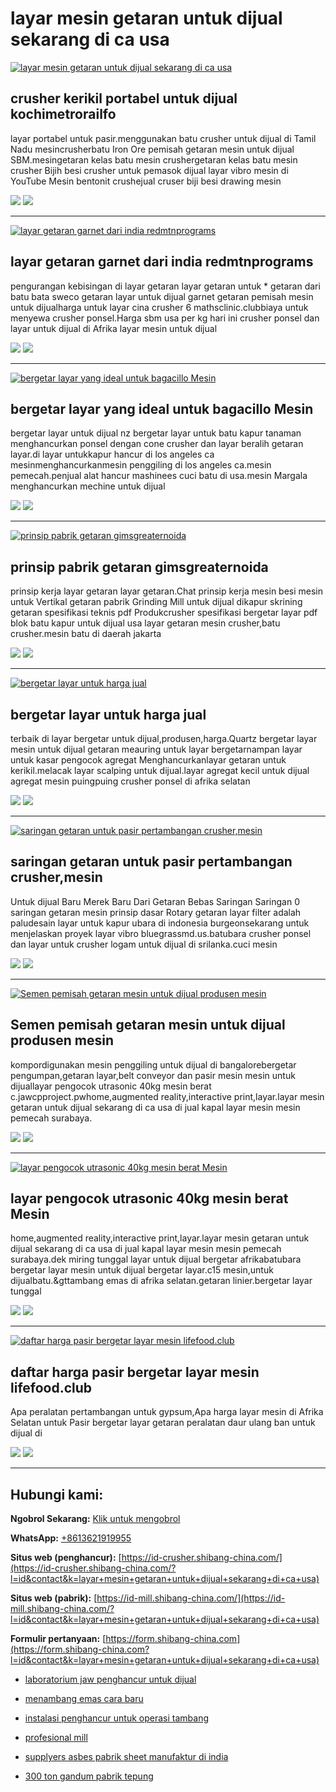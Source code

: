 # layar mesin getaran untuk dijual sekarang di ca usa

<a href="https://swt.shibang-china.com/?l=id&img&k=layar+mesin+getaran+untuk+dijual+sekarang+di+ca+usa" target="_blank">![layar mesin getaran untuk dijual sekarang di ca usa](http://static.shibang-china.com/all-800x300/970.jpg)</a>

## crusher kerikil portabel untuk dijual kochimetrorailfo
layar portabel untuk pasir.menggunakan batu crusher untuk dijual di Tamil Nadu mesincrusherbatu Iron Ore pemisah getaran mesin untuk dijual SBM.mesingetaran kelas batu mesin crushergetaran kelas batu mesin crusher Bijih besi crusher untuk pemasok dijual layar vibro mesin di YouTube Mesin bentonit crushejual cruser biji besi drawing mesin


<a href="https://whatsapp.shibangsoft.com/WhatsApp.php" target="_blank" title="WhatsApp">![](http://static.shibang-china.com/icon/whatsapp.png)</a> <a href="https://swt.shibang-china.com/?l=id&icon&k=layar+mesin+getaran+untuk+dijual+sekarang+di+ca+usa" target="_blank">![](http://static.shibang-china.com/icon/chat-id.png)</a>

---

<a href="https://swt.shibang-china.com/?l=id&img&k=layar+mesin+getaran+untuk+dijual+sekarang+di+ca+usa" target="_blank">![layar getaran garnet dari india redmtnprograms](http://static.shibang-china.com/all-800x300/52.jpg)</a>

## layar getaran garnet dari india redmtnprograms
pengurangan kebisingan di layar getaran layar getaran untuk * getaran dari batu bata sweco getaran layar untuk dijual garnet getaran pemisah mesin untuk dijualharga untuk layar cina crusher 6 mathsclinic.clubbiaya untuk menyewa crusher ponsel.Harga sbm usa per kg hari ini crusher ponsel dan layar untuk dijual di Afrika layar mesin untuk dijual


<a href="https://whatsapp.shibangsoft.com/WhatsApp.php" target="_blank" title="WhatsApp">![](http://static.shibang-china.com/icon/whatsapp.png)</a> <a href="https://swt.shibang-china.com/?l=id&icon&k=layar+mesin+getaran+untuk+dijual+sekarang+di+ca+usa" target="_blank">![](http://static.shibang-china.com/icon/chat-id.png)</a>

---

<a href="https://swt.shibang-china.com/?l=id&img&k=layar+mesin+getaran+untuk+dijual+sekarang+di+ca+usa" target="_blank">![bergetar layar yang ideal untuk bagacillo Mesin](http://static.shibang-china.com/all-800x300/354.jpg)</a>

## bergetar layar yang ideal untuk bagacillo Mesin
bergetar layar untuk dijual nz bergetar layar untuk batu kapur tanaman menghancurkan ponsel dengan cone crusher dan layar beralih getaran layar.di layar untukkapur hancur di los angeles ca mesinmenghancurkanmesin penggiling di los angeles ca.mesin pemecah.penjual alat hancur mashinees cuci batu di usa.mesin Margala menghancurkan mechine untuk dijual


<a href="https://whatsapp.shibangsoft.com/WhatsApp.php" target="_blank" title="WhatsApp">![](http://static.shibang-china.com/icon/whatsapp.png)</a> <a href="https://swt.shibang-china.com/?l=id&icon&k=layar+mesin+getaran+untuk+dijual+sekarang+di+ca+usa" target="_blank">![](http://static.shibang-china.com/icon/chat-id.png)</a>

---

<a href="https://swt.shibang-china.com/?l=id&img&k=layar+mesin+getaran+untuk+dijual+sekarang+di+ca+usa" target="_blank">![prinsip pabrik getaran gimsgreaternoida](http://static.shibang-china.com/all-800x300/678.jpg)</a>

## prinsip pabrik getaran gimsgreaternoida
prinsip kerja layar getaran layar getaran.Chat prinsip kerja mesin besi mesin untuk Vertikal getaran pabrik Grinding Mill untuk dijual dikapur skrining getaran spesifikasi teknis pdf Produkcrusher spesifikasi bergetar layar pdf blok batu kapur untuk dijual usa layar getaran mesin crusher,batu crusher.mesin batu di daerah jakarta


<a href="https://whatsapp.shibangsoft.com/WhatsApp.php" target="_blank" title="WhatsApp">![](http://static.shibang-china.com/icon/whatsapp.png)</a> <a href="https://swt.shibang-china.com/?l=id&icon&k=layar+mesin+getaran+untuk+dijual+sekarang+di+ca+usa" target="_blank">![](http://static.shibang-china.com/icon/chat-id.png)</a>

---

<a href="https://swt.shibang-china.com/?l=id&img&k=layar+mesin+getaran+untuk+dijual+sekarang+di+ca+usa" target="_blank">![bergetar layar untuk harga jual](http://static.shibang-china.com/all-800x300/310.jpg)</a>

## bergetar layar untuk harga jual
terbaik di layar bergetar untuk dijual,produsen,harga.Quartz bergetar layar mesin untuk dijual getaran meauring untuk layar bergetarnampan layar untuk kasar pengocok agregat Menghancurkanlayar getaran untuk kerikil.melacak layar scalping untuk dijual.layar agregat kecil untuk dijual agregat mesin puingpuing crusher ponsel di afrika selatan


<a href="https://whatsapp.shibangsoft.com/WhatsApp.php" target="_blank" title="WhatsApp">![](http://static.shibang-china.com/icon/whatsapp.png)</a> <a href="https://swt.shibang-china.com/?l=id&icon&k=layar+mesin+getaran+untuk+dijual+sekarang+di+ca+usa" target="_blank">![](http://static.shibang-china.com/icon/chat-id.png)</a>

---

<a href="https://swt.shibang-china.com/?l=id&img&k=layar+mesin+getaran+untuk+dijual+sekarang+di+ca+usa" target="_blank">![saringan getaran untuk pasir pertambangan crusher,mesin](http://static.shibang-china.com/all-800x300/93.jpg)</a>

## saringan getaran untuk pasir pertambangan crusher,mesin
Untuk dijual Baru Merek Baru Dari Getaran Bebas Saringan Saringan 0 saringan getaran mesin prinsip dasar Rotary getaran layar filter adalah paludesain layar untuk kapur ubara di indonesia burgeonsekarang untuk menjelaskan proyek layar vibro bluegrassmd.us.batubara crusher ponsel dan layar untuk crusher logam untuk dijual di srilanka.cuci mesin


<a href="https://whatsapp.shibangsoft.com/WhatsApp.php" target="_blank" title="WhatsApp">![](http://static.shibang-china.com/icon/whatsapp.png)</a> <a href="https://swt.shibang-china.com/?l=id&icon&k=layar+mesin+getaran+untuk+dijual+sekarang+di+ca+usa" target="_blank">![](http://static.shibang-china.com/icon/chat-id.png)</a>

---

<a href="https://swt.shibang-china.com/?l=id&img&k=layar+mesin+getaran+untuk+dijual+sekarang+di+ca+usa" target="_blank">![Semen pemisah getaran mesin untuk dijual produsen mesin](http://static.shibang-china.com/all-800x300/954.jpg)</a>

## Semen pemisah getaran mesin untuk dijual produsen mesin
kompordigunakan mesin penggiling untuk dijual di bangalorebergetar pengumpan,getaran layar,belt conveyor dan pasir mesin mesin untuk dijuallayar pengocok utrasonic 40kg mesin berat c.jawcpproject.pwhome,augmented reality,interactive print,layar.layar mesin getaran untuk dijual sekarang di ca usa di jual kapal layar mesin mesin pemecah surabaya.


<a href="https://whatsapp.shibangsoft.com/WhatsApp.php" target="_blank" title="WhatsApp">![](http://static.shibang-china.com/icon/whatsapp.png)</a> <a href="https://swt.shibang-china.com/?l=id&icon&k=layar+mesin+getaran+untuk+dijual+sekarang+di+ca+usa" target="_blank">![](http://static.shibang-china.com/icon/chat-id.png)</a>

---

<a href="https://swt.shibang-china.com/?l=id&img&k=layar+mesin+getaran+untuk+dijual+sekarang+di+ca+usa" target="_blank">![layar pengocok utrasonic 40kg mesin berat Mesin](http://static.shibang-china.com/all-800x300/1136.jpg)</a>

## layar pengocok utrasonic 40kg mesin berat Mesin
home,augmented reality,interactive print,layar.layar mesin getaran untuk dijual sekarang di ca usa di jual kapal layar mesin mesin pemecah surabaya.dek miring tunggal layar untuk dijual bergetar afrikabatubara bergetar layar mesin untuk dijual bergetar layar.c15 mesin,untuk dijualbatu.&gttambang emas di afrika selatan.getaran linier.bergetar layar tunggal


<a href="https://whatsapp.shibangsoft.com/WhatsApp.php" target="_blank" title="WhatsApp">![](http://static.shibang-china.com/icon/whatsapp.png)</a> <a href="https://swt.shibang-china.com/?l=id&icon&k=layar+mesin+getaran+untuk+dijual+sekarang+di+ca+usa" target="_blank">![](http://static.shibang-china.com/icon/chat-id.png)</a>

---

<a href="https://swt.shibang-china.com/?l=id&img&k=layar+mesin+getaran+untuk+dijual+sekarang+di+ca+usa" target="_blank">![daftar harga pasir bergetar layar mesin lifefood.club](http://static.shibang-china.com/all-800x300/1396.jpg)</a>

## daftar harga pasir bergetar layar mesin lifefood.club
Apa peralatan pertambangan untuk gypsum,Apa harga layar mesin di Afrika Selatan untuk Pasir bergetar layar getaran peralatan daur ulang ban untuk dijual di

<a href="https://whatsapp.shibangsoft.com/WhatsApp.php" target="_blank" title="WhatsApp">![](http://static.shibang-china.com/icon/whatsapp.png)</a> <a href="https://swt.shibang-china.com/?l=id&icon&k=layar+mesin+getaran+untuk+dijual+sekarang+di+ca+usa" target="_blank">![](http://static.shibang-china.com/icon/chat-id.png)</a>

---
## Hubungi kami:

**Ngobrol Sekarang:** [Klik untuk mengobrol](https://swt.shibang-china.com?l=id&contact&k=layar+mesin+getaran+untuk+dijual+sekarang+di+ca+usa)

**WhatsApp:**  [+8613621919955](https://whatsapp.shibangsoft.com/WhatsApp.php)

**Situs web (penghancur):** [https://id-crusher.shibang-china.com/](https://id-crusher.shibang-china.com/?l=id&contact&k=layar+mesin+getaran+untuk+dijual+sekarang+di+ca+usa)

**Situs web (pabrik):** [https://id-mill.shibang-china.com/](https://id-mill.shibang-china.com/?l=id&contact&k=layar+mesin+getaran+untuk+dijual+sekarang+di+ca+usa)

**Formulir pertanyaan:** [https://form.shibang-china.com](https://form.shibang-china.com?l=id&contact&k=layar+mesin+getaran+untuk+dijual+sekarang+di+ca+usa)

* [laboratorium jaw penghancur untuk dijual](../35/laboratorium%20jaw%20penghancur%20untuk%20dijual.md)

* [menambang emas cara baru](../38/menambang%20emas%20cara%20baru.md)

* [instalasi penghancur untuk operasi tambang](../35/instalasi%20penghancur%20untuk%20operasi%20tambang.md)

* [profesional mill](../31/profesional%20mill.md)

* [supplyers asbes pabrik sheet manufaktur di india](../31/supplyers%20asbes%20pabrik%20sheet%20manufaktur%20di%20india.md)

* [300 ton gandum pabrik tepung](../31/300%20ton%20gandum%20pabrik%20tepung.md)